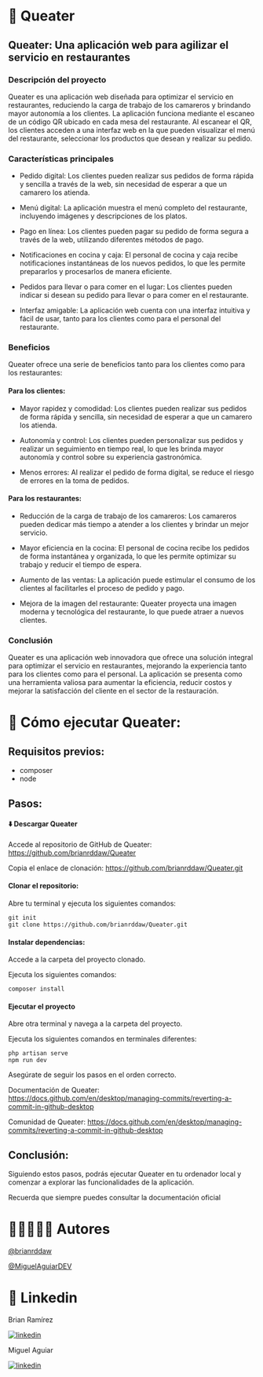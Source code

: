 
# 🥜 Queater

## Queater: Una aplicación web para agilizar el servicio en restaurantes

###  Descripción del proyecto


Queater es una aplicación web diseñada para optimizar el servicio en restaurantes, reduciendo la carga de trabajo de los camareros y brindando mayor autonomía a los clientes. La aplicación funciona mediante el escaneo de un código QR ubicado en cada mesa del restaurante. Al escanear el QR, los clientes acceden a una interfaz web en la que pueden visualizar el menú del restaurante, seleccionar los productos que desean y realizar su pedido.

### Características principales

- Pedido digital: Los clientes pueden realizar sus pedidos de forma rápida y sencilla a través de la web, sin necesidad de esperar a que un camarero los atienda.

- Menú digital: La aplicación muestra el menú completo del restaurante, incluyendo imágenes y descripciones de los platos.

- Pago en línea: Los clientes pueden pagar su pedido de forma segura a través de la web, utilizando diferentes métodos de pago.

- Notificaciones en cocina y caja: El personal de cocina y caja recibe notificaciones instantáneas de los nuevos pedidos, lo que les permite prepararlos y procesarlos de manera eficiente.

- Pedidos para llevar o para comer en el lugar: Los clientes pueden indicar si desean su pedido para llevar o para comer en el restaurante.

- Interfaz amigable: La aplicación web cuenta con una interfaz intuitiva y fácil de usar, tanto para los clientes como para el personal del restaurante.

### Beneficios

Queater ofrece una serie de beneficios tanto para los clientes como para los restaurantes:

#### Para los clientes:

- Mayor rapidez y comodidad: Los clientes pueden realizar sus pedidos de forma rápida y sencilla, sin necesidad de esperar a que un camarero los atienda.

- Autonomía y control: Los clientes pueden personalizar sus pedidos y realizar un seguimiento en tiempo real, lo que les brinda mayor autonomía y control sobre su experiencia gastronómica.

- Menos errores: Al realizar el pedido de forma digital, se reduce el riesgo de errores en la toma de pedidos.

#### Para los restaurantes:

- Reducción de la carga de trabajo de los camareros: Los camareros pueden dedicar más tiempo a atender a los clientes y brindar un mejor servicio.

- Mayor eficiencia en la cocina: El personal de cocina recibe los pedidos de forma instantánea y organizada, lo que les permite optimizar su trabajo y reducir el tiempo de espera.

- Aumento de las ventas: La aplicación puede estimular el consumo de los clientes al facilitarles el proceso de pedido y pago.

- Mejora de la imagen del restaurante: Queater proyecta una imagen moderna y tecnológica del restaurante, lo que puede atraer a nuevos clientes.

### Conclusión

Queater es una aplicación web innovadora que ofrece una solución integral para optimizar el servicio en restaurantes, mejorando la experiencia tanto para los clientes como para el personal. La aplicación se presenta como una herramienta valiosa para aumentar la eficiencia, reducir costos y mejorar la satisfacción del cliente en el sector de la restauración.





# 🚀 Cómo ejecutar Queater:

## Requisitos previos:

- composer
- node 

## Pasos:


#### ⬇️ Descargar Queater

Accede al repositorio de GitHub de Queater: https://github.com/brianrddaw/Queater

Copia el enlace de clonación: https://github.com/brianrddaw/Queater.git

#### Clonar el repositorio:

Abre tu terminal y ejecuta los siguientes comandos:

    git init
    git clone https://github.com/brianrddaw/Queater.git


#### Instalar dependencias:

Accede a la carpeta del proyecto clonado.

Ejecuta los siguientes comandos:

    composer install

#### Ejecutar el proyecto

Abre otra terminal y navega a la carpeta del proyecto.

Ejecuta los siguientes comandos en terminales diferentes:

    php artisan serve
    npm run dev




Asegúrate de seguir los pasos en el orden correcto.


Documentación de Queater: https://docs.github.com/en/desktop/managing-commits/reverting-a-commit-in-github-desktop

Comunidad de Queater: https://docs.github.com/en/desktop/managing-commits/reverting-a-commit-in-github-desktop

## Conclusión:

Siguiendo estos pasos, podrás ejecutar Queater en tu ordenador local y comenzar a explorar las funcionalidades de la aplicación.

Recuerda que siempre puedes consultar la documentación oficial
# 👱🏻‍♂️👦🏻 Autores

[@brianrddaw](https://github.com/brianrddaw)

[@MiguelAguiarDEV](https://github.com/MiguelAguiarDEV)


# 🔗 Linkedin

Brian Ramírez

[![linkedin](https://media.licdn.com/dms/image/D4D03AQGgJJTvyWts4A/profile-displayphoto-shrink_200_200/0/1701608995216?e=1719446400&v=beta&t=xfvE3be57gXWwaDbgAL5mqMVeMPgzEH_jHhdzd5MTag)](https://www.linkedin.com/in/brian-ram%C3%ADrez-delgado-62b3a62a3/)

Miguel Aguiar

[![linkedin](https://media.licdn.com/dms/image/D4E03AQHOVtFHhrFNkQ/profile-displayphoto-shrink_200_200/0/1705395635606?e=1719446400&v=beta&t=As25zAAPFBbMxBHHl9PGEASTqFsOtGaigH5J9yLy8qA)](https://www.linkedin.com/in/miguel-alejandro-santiesteban-aguiar/)

